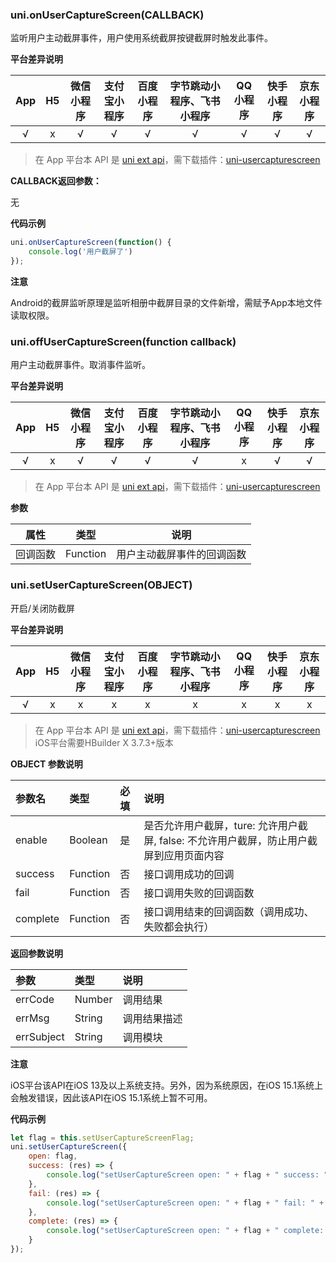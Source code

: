 ### uni.onUserCaptureScreen(CALLBACK)

监听用户主动截屏事件，用户使用系统截屏按键截屏时触发此事件。
 
**平台差异说明**

|App|H5|微信小程序|支付宝小程序|百度小程序|字节跳动小程序、飞书小程序|QQ小程序|快手小程序|京东小程序|
|:-:|:-:|:-:|:-:|:-:|:-:|:-:|:-:|:-:|
|√|x|√|√|√|√|√|√|√|

> 在 App 平台本 API 是 [uni ext api](https://uniapp.dcloud.net.cn/api/extapi.html)，需下载插件：[uni-usercapturescreen](https://ext.dcloud.net.cn/plugin?name=uni-usercapturescreen)

**CALLBACK返回参数：**

无

**代码示例**

```javascript
uni.onUserCaptureScreen(function() {
    console.log('用户截屏了')
});
```

**注意**

Android的截屏监听原理是监听相册中截屏目录的文件新增，需赋予App本地文件读取权限。

### uni.offUserCaptureScreen(function callback)

用户主动截屏事件。取消事件监听。


**平台差异说明**

|App|H5|微信小程序|支付宝小程序|百度小程序|字节跳动小程序、飞书小程序|QQ小程序|快手小程序|京东小程序|
|:-:|:-:|:-:|:-:|:-:|:-:|:-:|:-:|:-:|
|√|x|√|√|√|√|x|√|√|

> 在 App 平台本 API 是 [uni ext api](https://uniapp.dcloud.net.cn/api/extapi.html)，需下载插件：[uni-usercapturescreen](https://ext.dcloud.net.cn/plugin?name=uni-usercapturescreen)

**参数**

|属性	|	类型|说明|
|--	|--	|--	|
|回调函数|	Function|用户主动截屏事件的回调函数|


### uni.setUserCaptureScreen(OBJECT)

开启/关闭防截屏


**平台差异说明**

|App|H5|微信小程序|支付宝小程序|百度小程序|字节跳动小程序、飞书小程序|QQ小程序|快手小程序|京东小程序|
|:-:|:-:|:-:|:-:|:-:|:-:|:-:|:-:|:-:|
|√|x|x|x|x|x|x|x|x|

> 在 App 平台本 API 是 [uni ext api](https://uniapp.dcloud.net.cn/api/extapi.html)，需下载插件：[uni-usercapturescreen](https://ext.dcloud.net.cn/plugin?name=uni-usercapturescreen)
> iOS平台需要HBuilder X 3.7.3+版本

**OBJECT 参数说明**

|参数名|类型|必填|说明|
|:-|:-|:-|:-|
|enable|Boolean|是|是否允许用户截屏，ture: 允许用户截屏, false: 不允许用户截屏，防止用户截屏到应用页面内容|
|success|Function|否|接口调用成功的回调|
|fail|Function|否|接口调用失败的回调函数|
|complete|Function|否|接口调用结束的回调函数（调用成功、失败都会执行）|

**返回参数说明**

|参数|类型|说明|
|:-|:-|:-|
|errCode|Number|调用结果|
|errMsg|String|调用结果描述|
|errSubject|String|调用模块|

**注意**

iOS平台该API在iOS 13及以上系统支持。另外，因为系统原因，在iOS 15.1系统上会触发错误，因此该API在iOS 15.1系统上暂不可用。


**代码示例**

```javascript
let flag = this.setUserCaptureScreenFlag;
uni.setUserCaptureScreen({
    open: flag,
    success: (res) => {
        console.log("setUserCaptureScreen open: " + flag + " success: " + JSON.stringify(res));
    },
    fail: (res) => {
        console.log("setUserCaptureScreen open: " + flag + " fail: " + JSON.stringify(res));
    },
    complete: (res) => {
        console.log("setUserCaptureScreen open: " + flag + " complete: " + JSON.stringify(res));
    }
});
```

